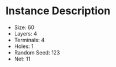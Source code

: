 # Instance Description

* Size: 60
* Layers: 4
* Terminals: 4
* Holes: 1
* Random Seed: 123
* Net: 11
